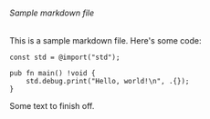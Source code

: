 ###### Sample markdown file

This is a sample markdown file. Here's some code:
```zig
const std = @import("std");

pub fn main() !void {
    std.debug.print("Hello, world!\n", .{});
}
```

Some text to finish off.
